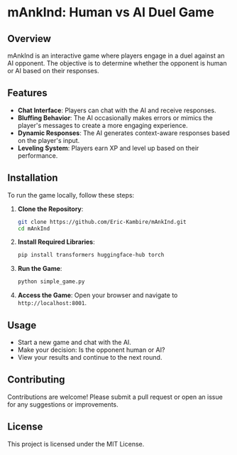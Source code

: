 # mAnkInd: Human vs AI Duel Game

## Overview
mAnkInd is an interactive game where players engage in a duel against an AI opponent. The objective is to determine whether the opponent is human or AI based on their responses.

## Features
- **Chat Interface**: Players can chat with the AI and receive responses.
- **Bluffing Behavior**: The AI occasionally makes errors or mimics the player's messages to create a more engaging experience.
- **Dynamic Responses**: The AI generates context-aware responses based on the player's input.
- **Leveling System**: Players earn XP and level up based on their performance.

## Installation
To run the game locally, follow these steps:

1. **Clone the Repository**:
   ```bash
   git clone https://github.com/Eric-Kambire/mAnkInd.git
   cd mAnkInd
   ```

2. **Install Required Libraries**:
   ```bash
   pip install transformers huggingface-hub torch
   ```

3. **Run the Game**:
   ```bash
   python simple_game.py
   ```

4. **Access the Game**:
   Open your browser and navigate to `http://localhost:8001`.

## Usage
- Start a new game and chat with the AI.
- Make your decision: Is the opponent human or AI?
- View your results and continue to the next round.

## Contributing
Contributions are welcome! Please submit a pull request or open an issue for any suggestions or improvements.

## License
This project is licensed under the MIT License.
